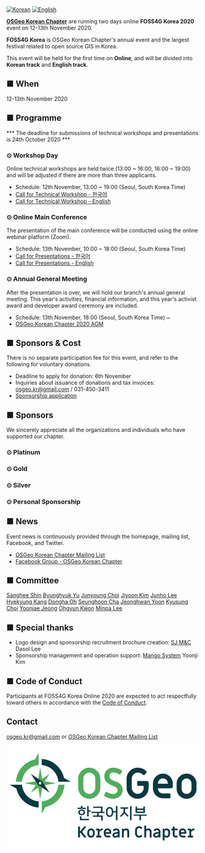 [![Korean](https://img.shields.io/badge/language-Korean-blue.svg)](https://foss4g.osgeo.kr/)
[![English](https://img.shields.io/badge/language-English-orange.svg)](README-en)

**[OSGeo Korean Chapter](https://www.osgeo.kr/)** are running two days online **FOSS4G Korea 2020** event on 12-13th November 2020.   

**FOSS4G Korea** is OSGeo Korean Chapter's annual event and the largest festival related to open source GIS in Korea.   

This event will be held for the first time on **Online**, and will be divided into **Korean track** and **English track**.

## ■ When
12-13th November 2020

## ■ Programme
*** The deadline for submissions of technical workshops and presentations is 24th October 2020 ***

### ⊙ Workshop Day
Online technical workshops are held twice (13:00 ~ 16:00, 16:00 ~ 19:00) and will be adjusted if there are more than three applicants.
  - Schedule: 12th November, 13:00 ~ 19:00 (Seoul, South Korea Time)
  - [Call for Technical Workshop - 한국어](https://docs.google.com/spreadsheets/d/1lyPPPjkQuBEgSRoautad0lGpyDeWOZSMr0ymF2NRkfA/edit#gid=0)
  - [Call for Technical Workshop - English](https://docs.google.com/spreadsheets/d/1lyPPPjkQuBEgSRoautad0lGpyDeWOZSMr0ymF2NRkfA/edit#gid=0)

### ⊙ Online Main Conference
The presentation of the main conference will be conducted using the online webinar platform (Zoom).
  - Schedule: 13th November, 10:00 ~ 18:00 (Seoul, South Korea Time)
  - [Call for Presentations - 한국어](https://forms.gle/9GkJ8bUEEcr5H41w5)
  - [Call for Presentations - English](https://forms.gle/Bq5otwsbp2Mm3TaC6)

### ⊙ Annual General Meeting
After the presentation is over, we will hold our branch's annual general meeting. 
This year's activities, financial information, and this year's activist award and developer award ceremony are included.
  - Schedule: 13th November, 18:00 (Seoul, South Korea Time) ~
  - [OSGeo Korean Chapter 2020 AGM](https://docs.google.com/presentation/d/1tdGaq_xfQuu1uIYcz2EoC-nhbao-vWg3u8JHS2waG4Y/edit?usp=sharing)

## ■ Sponsors & Cost
There is no separate participation fee for this event, and refer to the following for voluntary donations.
  - Deadline to apply for donation: 6th November
  - Inquiries about issuance of donations and tax invoices: [osgeo.kr@gmail.com](mailto:osgeo.kr@gmail.com) / 031-450-3411     
  - [Sponsorship application](sponsor)

## ■ Sponsors
We sincerely appreciate all the organizations and individuals who have supported our chapter.

### ⊙ Platinum

### ⊙ Gold

### ⊙ Silver

### ⊙ Personal Sponsorship

## ■ News
Event news is continuously provided through the homepage, mailing list, Facebook, and Twitter.
  - [OSGeo Korean Chapter Mailing List](http://groups.google.com/group/osgeo-kr)
  - [Facebook Group - OSGeo Korean Chapter](https://www.facebook.com/groups/OSGeoKR)

## ■ Committee
[Sanghee Shin](shshin@gaia3d.com) [Byunghyuk Yu](bhyu@knps.or.kr) [Junyoung Choi](novacite@gmail.com) [Jiyoon Kim](aliasgis@gmail.com) [Junho Lee](juno1238@gmail.com) 
[Hyekyung Kang](hkkang@krihs.re.kr) [Dongha Oh](dongha@bdi.re.kr) [Seunghoon Cha](kacgung@gmail.com) [Jeonghwan Yoon](lenablue12@gmail.com) [Kyusung Choi](kyusung.choi@gmail.com) 
[Yoonjae Jeong](choung12osu@gmail.com) [Ohgyun Kwon](kok02@lx.or.kr) [Minpa Lee](mapplus@gmail.com)

## ■ Special thanks
  - Logo design and sponsorship recruitment brochure creation: [SJ M&C](https://www.sjmnc.kr/) Dasol Lee
  - Sponsorship management and operation support: [Mango System](http://www.mangosystem.com/) Yoonji Kim

## ■ Code of Conduct
Participants at FOSS4G Korea Online 2020 are expected to act respectfully toward others in accordance with the [Code of Conduct](code-of-conduct-en).

## Contact
[osgeo.kr@gmail.com](mailto:osgeo.kr@gmail.com) or [OSGeo Korean Chapter Mailing List](http://groups.google.com/group/osgeo-kr)

![OSGeo Korean Chapter](images/osgeo.kr-logo.png)
